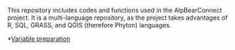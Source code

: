 This repository includes codes and functions used in the AlpBearConnect project. It is a multi-language repository, as the project takes advantages of R, SQL, GRASS, and QGIS (therefore Phyton) languages.

*[Variable preparation]()
